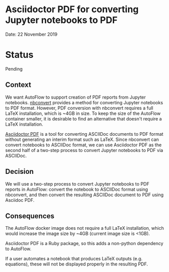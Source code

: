 # Asciidoctor PDF for converting Jupyter notebooks to PDF

Date: 22 November 2019

# Status

Pending

## Context

We want AutoFlow to support creation of PDF reports from Jupyter notebooks. [nbconvert](https://nbconvert.readthedocs.io/en/latest/) provides a method for converting Jupyter notebooks to PDF format. However, PDF conversion with nbconvert requires a full LaTeX installation, which is ~4GB in size. To keep the size of the AutoFlow container smaller, it is desirable to find an alternative that doesn't require a LaTeX installation.

[Asciidoctor PDF](https://asciidoctor.org/docs/asciidoctor-pdf/) is a tool for converting ASCIIDoc documents to PDF format without generating an interim format such as LaTeX. Since nbconvert can convert notebooks to ASCIIDoc format, we can use Asciidoctor PDF as the second half of a two-step process to convert Jupyter notebooks to PDF via ASCIIDoc.

## Decision

We will use a two-step process to convert Jupyter notebooks to PDF reports in AutoFlow: convert the notebook to ASCIIDoc format using nbconvert, and then convert the resulting ASCIIDoc document to PDF using Asciidoc PDF.

## Consequences

The AutoFlow docker image does not require a full LaTeX installation, which would increase the image size by ~4GB (current image size is <1GB).

Asciidoctor PDF is a Ruby package, so this adds a non-python dependency to AutoFlow.

If a user automates a notebook that produces LaTeX outputs (e.g. equations), these will not be displayed properly in the resulting PDF.
